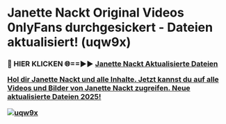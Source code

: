 # Janette Nackt Original Videos 0nlyFans durchgesickert - Dateien aktualisiert! (uqw9x)

<h3>🔴 HIER KLICKEN 🌐==►► <a href="https://tinyurl.com/h6vf6nb8" rel="nofollow">Janette Nackt Aktualisierte Dateien

Hol dir Janette Nackt und alle Inhalte. Jetzt kannst du auf alle Videos und Bilder von Janette Nackt zugreifen. Neue aktualisierte Dateien 2025!

[![uqw9x](https://i.imgur.com/sD4kR3V.gif)](https://tinyurl.com/h6vf6nb8)
